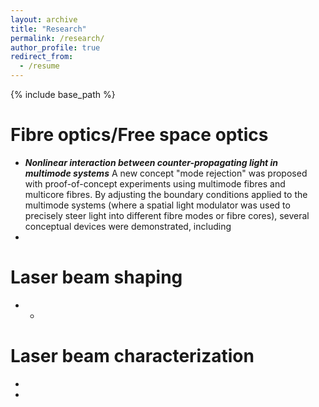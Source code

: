```yaml
---
layout: archive
title: "Research"
permalink: /research/
author_profile: true
redirect_from:
  - /resume
---
```


{% include base_path %}

Fibre optics/Free space optics
======
* _**Nonlinear interaction between counter-propagating light in multimode systems**_
  A new concept "mode rejection" was proposed with proof-of-concept experiments using multimode fibres and multicore fibres. By adjusting the boundary conditions applied to the multimode systems (where a spatial light modulator was used to precisely steer light into different fibre modes or fibre cores), several conceptual devices were demonstrated, including
* 


Laser beam shaping
======
* 
  * 

  
Laser beam characterization
======
* 
* 


